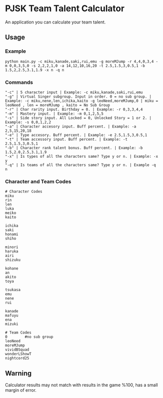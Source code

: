# PJSK Team Talent Calculator
An application you can calculate your team talent.

## Usage
### Example
```python main.py -c miku,kanade,saki,rui,emu -g moreMJump -r 4,4,0,3,4 -m 0,0,3,5,0 -s 2,2,2,1,0 -a 14,12,10,16,20 -t 2.5,1.5,3,0.5,1 -b 1.5,2,2.5,3.1,1.9 -x n -q n```
### Commands
```
"-c" | 5 character input | Example: -c miku,kanade,saki,rui,emu
"-g" | Virtual Singer subgroup. Input in order. 0 = no sub group. | Example: -c miku,nene,len,ichika,kaito -g leoNeed,moreMJump,0 | miku = leoNeed , len = moreMJump , kaito = No Sub Group
"-r" | Char rarity input. Birthday = 0. | Example: -r 0,3,3,4,4
"-m" | Mastery input. | Example: -m 0,1,2,5,5
"-s" | Side story input. All Locked = 0, Unlocked Story = 1 or 2. | Example: -s 0,0,1,2,2
"-a" | Character accesory input. Buff percent. | Example: -a 2,5,15,20,18
"-e" | Type accesory. Buff percent. | Example: -e 2.5,1.5,3,0.5,1
"-t" | Team accessory input. Buff percent. | Example: -t 2.5,1.5,3,0.5,1
"-b" | Character rank talent bonus. Buff percent. | Example: -b 1.5,2.0,2.5,3.1,1.9
"-x" | Is types of all the characters same? Type y or n. | Example: -x y
"-q" | Is teams of all the characters same? Type y or n. | Example -q n
```
### Character and Team Codes
```
# Character Codes
miku
rin
len
luka
meiko
kaito

ichika
saki
honami
shiho

minori
haruka
airi
shizuku

kohane
an
akito
toya

tsukasa
emu
nene
rui

kanade
mafuyu
ena
mizuki
```
```
# Team Codes
0        #no sub group
leoNeed
moreMJump
vividBSquad
wonderLShowT
nightcord25
```

## Warning
Calculator results may not match with results in the game %100, has a small margin of error.
